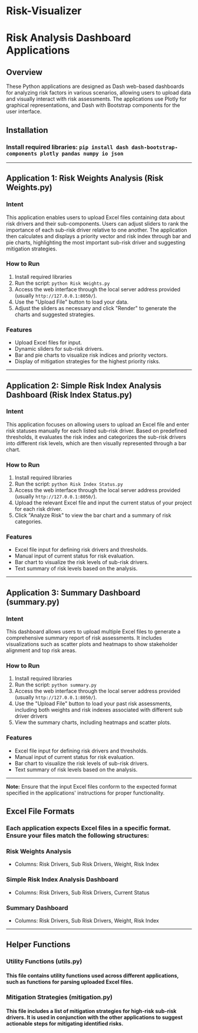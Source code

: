 # Risk-Visualizer

# Risk Analysis Dashboard Applications

## Overview
These Python applications are designed as Dash web-based dashboards for analyzing risk factors in various scenarios, allowing users to upload data and visually interact with risk assessments. The applications use Plotly for graphical representations, and Dash with Bootstrap components for the user interface.

## Installation 
### Install required libraries: `pip install dash dash-bootstrap-components plotly pandas numpy io json`
---

## Application 1: Risk Weights Analysis (Risk Weights.py)

### Intent
This application enables users to upload Excel files containing data about risk drivers and their sub-components. Users can adjust sliders to rank the importance of each sub-risk driver relative to one another. The application then calculates and displays a priority vector and risk index through bar and pie charts, highlighting the most important sub-risk driver and suggesting mitigation strategies.

### How to Run
1. Install required libraries
2. Run the script: `python Risk Weights.py`
3. Access the web interface through the local server address provided (usually `http://127.0.0.1:8050/`).
4. Use the "Upload File" button to load your data.
5. Adjust the sliders as necessary and click "Render" to generate the charts and suggested strategies.

### Features
- Upload Excel files for input.
- Dynamic sliders for sub-risk drivers.
- Bar and pie charts to visualize risk indices and priority vectors.
- Display of mitigation strategies for the highest priority risks.

---

## Application 2: Simple Risk Index Analysis Dashboard (Risk Index Status.py)

### Intent
This application focuses on allowing users to upload an Excel file and enter risk statuses manually for each listed sub-risk driver. Based on predefined thresholds, it evaluates the risk index and categorizes the sub-risk drivers into different risk levels, which are then visually represented through a bar chart.

### How to Run
1. Install required libraries
2. Run the script: `python Risk Index Status.py`
3. Access the web interface through the local server address provided (usually `http://127.0.0.1:8050/`).
4. Upload the relevant Excel file and input the current status of your project for each risk driver.
5. Click "Analyze Risk" to view the bar chart and a summary of risk categories.

### Features
- Excel file input for defining risk drivers and thresholds.
- Manual input of current status for risk evaluation.
- Bar chart to visualize the risk levels of sub-risk drivers.
- Text summary of risk levels based on the analysis.

---

## Application 3: Summary Dashboard (summary.py)

### Intent
This dashboard allows users to upload multiple Excel files to generate a comprehensive summary report of risk assessments. It includes visualizations such as scatter plots and heatmaps to show stakeholder alignment and top risk areas.

### How to Run
1. Install required libraries
2. Run the script: `python summary.py`
3. Access the web interface through the local server address provided (usually `http://127.0.0.1:8050/`).
4. Use the "Upload File" button to load your past risk assessments, including both weights and risk indexes associated with different sub driver drivers
5. View the summary charts, including heatmaps and scatter plots.

### Features
- Excel file input for defining risk drivers and thresholds.
- Manual input of current status for risk evaluation.
- Bar chart to visualize the risk levels of sub-risk drivers.
- Text summary of risk levels based on the analysis.

---
**Note:** Ensure that the input Excel files conform to the expected format specified in the applications' instructions for proper functionality.

## Excel File Formats
### Each application expects Excel files in a specific format. Ensure your files match the following structures:

### Risk Weights Analysis
- Columns: Risk Drivers, Sub Risk Drivers, Weight, Risk Index

### Simple Risk Index Analysis Dashboard
- Columns: Risk Drivers, Sub Risk Drivers, Current Status

### Summary Dashboard
- Columns: Risk Drivers, Sub Risk Drivers, Weight, Risk Index
---
## Helper Functions

### Utility Functions (utils.py)
#### This file contains utility functions used across different applications, such as functions for parsing uploaded Excel files.


### Mitigation Strategies (mitigation.py)
#### This file includes a list of mitigation strategies for high-risk sub-risk drivers. It is used in conjunction with the other applications to suggest actionable steps for mitigating identified risks.



